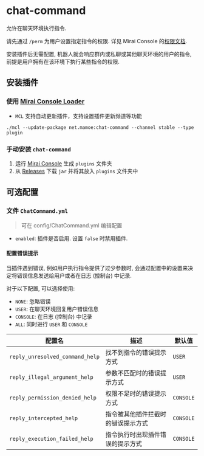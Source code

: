 # chat-command

允许在聊天环境执行指令.

请先通过 `/perm` 为用户设置指定指令的权限. 详见 Mirai Console 的[权限文档](https://docs.mirai.mamoe.net/console/BuiltInCommands.html#permissioncommand).

安装插件后无需配置, 机器人就会响应群内或私聊或其他聊天环境的用户的指令, 前提是用户拥有在该环境下执行某些指令的权限.

## 安装插件

### 使用 [Mirai Console Loader](https://github.com/iTXTech/mirai-console-loader)

* `MCL` 支持自动更新插件，支持设置插件更新频道等功能

`./mcl --update-package net.mamoe:chat-command --channel stable --type plugin`

### 手动安装 `chat-command`

1. 运行 [Mirai Console](https://github.com/mamoe/mirai-console) 生成 `plugins` 文件夹
2. 从 [Releases](https://github.com/project-mirai/chat-command/releases) 下载 `jar` 并将其放入 `plugins` 文件夹中

## 可选配置

### 文件 `ChatCommand.yml`

> 可在 config/ChatCommand.yml 编辑配置

* `enabled`: 插件是否启用. 设置 `false` 时禁用插件.

#### 配置错误提示

当插件遇到错误, 例如用户执行指令提供了过少参数时, 会通过配置中的设置来决定将错误信息发送给用户或者在日志 (控制台) 中记录.

对于以下配置, 可以选择使用:

- `NONE`: 忽略错误
- `USER`: 在聊天环境回复用户错误信息
- `CONSOLE`: 在日志 (控制台) 中记录
- `ALL`: 同时进行 `USER` 和 `CONSOLE`

| 配置名                             | 描述                | 默认值       | 
|---------------------------------|-------------------|-----------|
| `reply_unresolved_command_help` | 找不到指令的错误提示方式      | `USER`    |
| `reply_illegal_argument_help`   | 参数不匹配时的错误提示方式     | `USER`    |
| `reply_permission_denied_help`  | 权限不足时的错误提示方式      | `CONSOLE` |
| `reply_intercepted_help`        | 指令被其他插件拦截时的错误提示方式 | `CONSOLE` |
| `reply_execution_failed_help`   | 指令执行时出现插件错误的提示方式  | `CONSOLE` |
